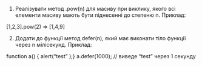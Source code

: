 1. Реалізувати метод .pow(n) для масиву при виклику, якого всі елементи масиву мають бути піднесенні до степеню n. Приклад:

[1,2,3].pow(2) => [1,4,9]

2. Додати до функції метод defer(n), який має виконати тіло функції через n мілісекунд. Приклад:

function a() { alert(“test” );}
a.defer(1000); // виведе “test” через 1 секунду

